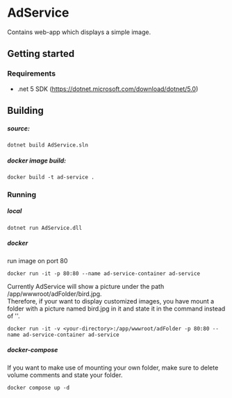 ﻿# AdService
Contains web-app which displays a simple image.

## Getting started

### Requirements

- .net 5 SDK (https://dotnet.microsoft.com/download/dotnet/5.0)

## Building

##### source:
```
dotnet build AdService.sln
```

##### docker image build:
```
docker build -t ad-service .
```


### Running

##### local
```
dotnet run AdService.dll
```

##### docker 
run image on port 80
```
docker run -it -p 80:80 --name ad-service-container ad-service 
```

Currently AdService will show a picture under the path /app/wwwroot/adFolder/bird.jpg. <br>
Therefore, if your want to display customized images, you have mount a folder with a picture named bird.jpg in it and
state it in the command instead of '<your-directory>'.
```
docker run -it -v <your-directory>:/app/wwwroot/adFolder -p 80:80 --name ad-service-container ad-service 
```

##### docker-compose

If you want to make use of mounting your own folder, make sure to delete volume comments and state your folder.
```
docker compose up -d
```


